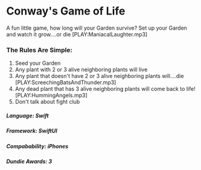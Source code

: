 # Conway's Game of Life


A fun little game, how long will your Garden survive? 
Set up your Garden and watch it grow....or die [PLAY:ManiacalLaughter.mp3]

### The Rules Are Simple:
1. Seed your Garden
2. Any plant with 2 or 3 alive neighboring plants will live 
3. Any plant that doesn't have 2 or 3 alive neighboring plants will....die [PLAY:ScreechingBatsAndThunder.mp3]
4. Any dead plant that has 3 alive neighboring plants will come back to life! [PLAY:HummingAngels.mp3]
5. Don't talk about fight club 




##### Language: Swift 
##### Framework: SwiftUI
##### Compabability: iPhones 
##### Dundie Awards: 3

